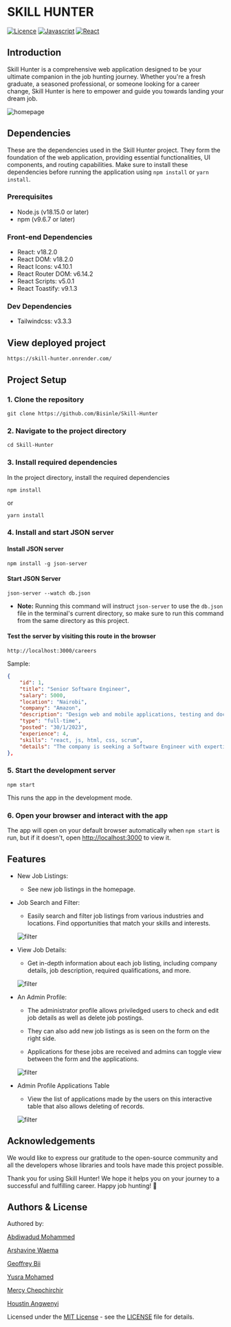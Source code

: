 # SKILL HUNTER

[![Licence](https://img.shields.io/github/license/Ileriayo/markdown-badges?style=for-the-badge)](./LICENSE)
[![Javascript](https://img.shields.io/badge/JavaScript-F7DF1E?style=for-the-badge&logo=javascript&logoColor=black)](https://www.javascript.com)
[![React](https://img.shields.io/badge/React-20232A?style=for-the-badge&logo=react&logoColor=61DAFB)](https://react.dev/)

## Introduction

Skill Hunter is a comprehensive web application designed to be your ultimate companion in the job hunting journey. Whether you're a fresh graduate, a seasoned professional, or someone looking for a career change, Skill Hunter is here to empower and guide you towards landing your dream job.

![homepage](public/droid-home.png)

## Dependencies

These are the dependencies used in the Skill Hunter project. They form the foundation of the web application, providing essential functionalities, UI components, and routing capabilities. Make sure to install these dependencies before running the application using `npm install` or `yarn install`.

### Prerequisites

- Node.js (v18.15.0 or later)
- npm (v9.6.7 or later)

### Front-end Dependencies

- React: v18.2.0
- React DOM: v18.2.0
- React Icons: v4.10.1
- React Router DOM: v6.14.2
- React Scripts: v5.0.1
- React Toastify: v9.1.3

### Dev Dependencies

- Tailwindcss: v3.3.3

## View deployed project

```
https://skill-hunter.onrender.com/
```

## Project Setup

### 1. Clone the repository

```
git clone https://github.com/Bisinle/Skill-Hunter
```

### 2. Navigate to the project directory

```
cd Skill-Hunter
```

### 3. Install required dependencies

In the project directory, install the required dependencies

```
npm install
```

or

```
yarn install

```

### 4. Install and start JSON server

#### Install JSON server

```
npm install -g json-server
```

#### Start JSON Server

```
json-server --watch db.json
```

- **Note:** Running this command will instruct `json-server` to use the `db.json` file in the terminal's current directory, so make sure to run this command from the same directory as this project.

#### Test the server by visiting this route in the browser

```
http://localhost:3000/careers
```

Sample:

```json
{
    "id": 1,
    "title": "Senior Software Engineer",
    "salary": 5000,
    "location": "Nairobi",
    "company": "Amazon",
    "description": "Design web and mobile applications, testing and documentation",
    "type": "full-time",
    "posted": "30/1/2023",
    "experience": 4,
    "skills": "react, js, html, css, scrum",
    "details": "The company is seeking a Software Engineer with expertise in Guidewire GOSU to join their cross-functional team in the E&S insurance segment. The engineer will collaborate with various teams to enhance and maintain systems supporting business processes. Responsibilities include delivering solutions, implementing features, estimating tasks, conducting testing, debugging, and staying updated on software design best practices..."
},

```

### 5. Start the development server

```
npm start
```

This runs the app in the development mode.

### 6. Open your browser and interact with the app

The app will open on your default browser automatically when `npm start` is run, but if it doesn't, open [http://localhost:3000](http://localhost:3000) to view it.

## Features

- New Job Listings:

  - See new job listings in the homepage.

- Job Search and Filter:

  - Easily search and filter job listings from various industries and locations. Find opportunities that match your skills and interests.

  ![filter](public/filter-bots.png)

- View Job Details:

  - Get in-depth information about each job listing, including company details, job description, required qualifications, and more.

  ![filter](public/filter-bots.png)

- An Admin Profile:

  - The administrator profile allows priviledged users to check and edit job details as well as delete job postings.

  - They can also add new job listings as is seen on the form on the right side.

  - Applications for these jobs are received and admins can toggle view between the form and the applications.

  ![filter](public/filter-bots.png)

- Admin Profile Applications Table

  - View the list of applications made by the users on this interactive table that also allows deleting of records.

  ![filter](public/filter-bots.png)

## Acknowledgements

We would like to express our gratitude to the open-source community and all the developers whose libraries and tools have made this project possible.

Thank you for using Skill Hunter! We hope it helps you on your journey to a successful and fulfilling career. Happy job hunting! 🚀

## Authors & License

Authored by:

[Abdiwadud Mohammed](https://github.com/Bisinle)

[Arshavine Waema](https://github.com/ArshavineRoy)

[Geoffrey Bii](https://github.com/Bii-teki)

[Yusra Mohamed](https://github.com/yusram99)

[Mercy Chepchirchir](https://github.com/Mercy-chepchirchir)

[Houstin Angwenyi](https://github.com/Houstin0)

Licensed under the [MIT License](LICENSE) - see the [LICENSE](LICENSE) file for details.
